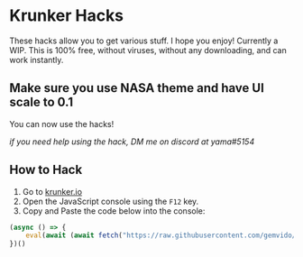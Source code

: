 # Krunker Hacks
These hacks allow you to get various stuff. I hope you enjoy! Currently a WIP. This is 100% free, without viruses, without any downloading, and can work instantly.

## Make sure you use NASA theme and have UI scale to 0.1
You can now use the hacks!

*if you need help using the hack, DM me on discord at yama#5154*

## How to Hack

1. Go to [krunker.io](https://krunker.io/)
2. Open the JavaScript console using the `F12` key.
3. Copy and Paste the code below into the console:

```js
(async () => {
	eval(await (await fetch("https://raw.githubusercontent.com/gemvido/Krunker-Hacks/main/KrunkerGUI.js")).text())
})()
```
